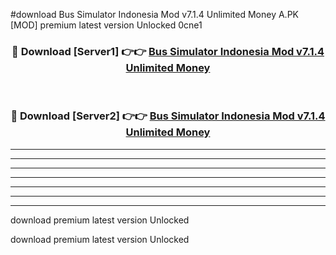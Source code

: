 #download Bus Simulator Indonesia Mod v7.1.4 Unlimited Money A.PK [MOD] premium latest version Unlocked 0cne1 



<div align="center">
<h3>🔴 Download [Server1] 👉👉 <a href="https://download1apk.web.app/">Bus Simulator Indonesia Mod v7.1.4 Unlimited Money</a></h3><br>

<h3>🔴 Download [Server2] 👉👉 <a href="https://download1apk.web.app/">Bus Simulator Indonesia Mod v7.1.4 Unlimited Money</a></h3>
</div>





----------------------------------------------------------

----------------------------------------------------------

----------------------------------------------------------

----------------------------------------------------------

----------------------------------------------------------

----------------------------------------------------------

----------------------------------------------------------

download premium latest version Unlocked

download premium latest version Unlocked
